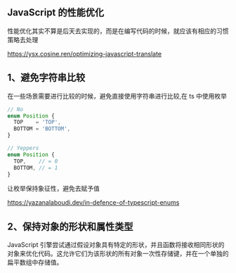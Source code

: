 ## JavaScript 的性能优化

性能优化其实不算是后天去实现的，而是在编写代码的时候，就应该有相应的习惯策略去处理

https://ysx.cosine.ren/optimizing-javascript-translate

## 1、避免字符串比较

在一些场景需要进行比较的时候，避免直接使用字符串进行比较,在 ts 中使用枚举

```ts
// No
enum Position {
  TOP    = 'TOP',
  BOTTOM = 'BOTTOM',
}

// Yeppers
enum Position {
  TOP,    // = 0
  BOTTOM, // = 1
}
```



让枚举保持象征性，避免去赋予值

https://yazanalaboudi.dev/in-defence-of-typescript-enums



## 2、保持对象的形状和属性类型

JavaScript 引擎尝试通过假设对象具有特定的形状，并且函数将接收相同形状的对象来优化代码。这允许它们为该形状的所有对象一次性存储键，并在一个单独的扁平数组中存储值。
